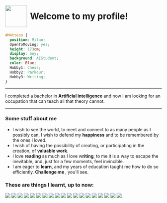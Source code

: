 <h1 style="display: flex; align-items: center;">
  <img src="https://media4.giphy.com/media/v1.Y2lkPTc5MGI3NjExNjFsM2duNGNjZ3J2MXVmdG02Y2VwcnAyemV0MXF0czB0NGwxb2d6NSZlcD12MV9pbnRlcm5hbF9naWZfYnlfaWQmY3Q9Zw/H7TD60HetnNTfeqIZb/giphy.gif" width="70" style="margin-right: 10px;">
  Welcome to my profile! 
  
</h1>


```css
#M4tteoo { 
  position: Milan;
  OpenToMoving: yes;
  height: 173cm; 
  display: boy; 
  background: AIStudent; 
  color: Blue;
  Hobby1: Chess;
  Hobby2: Parkour;
  Hobby3: Writing;
}
```
___
I completed a bachelor in <b>Artificial intelligence</b> and now I am looking for an occupation that can teach all that theory cannot.
___
### Some stuff about me
- I wish to see the world, to meet and connect to as many people as I possibly can, I wish to defend my <b>happiness</b> and to be remembered by the ones I loved. 
- I wish of having the possibility of creating, or participating in the creation, of <b>valuable work</b>. 
- I love <b>reading</b> as much as I love w<b>riting</b>, to me it is a way to escape the inevitable, and, just for a few moments, feel invincible. 
- I am eager to <b>learn</b>, and my years of education taught me how to do so efficiently. <b>Challenge me </b>, you'll see.


### These are things I learnt, up to now:

<img src="https://img.shields.io/badge/Keras-FF0000?style=for-the-badge&logo=keras&logoColor=white" /> <img src="https://img.shields.io/badge/PyTorch-EE4C2C?style=for-the-badge&logo=pytorch&logoColor=white" /> <img src="https://img.shields.io/badge/TensorFlow-FF6F00?style=for-the-badge&logo=tensorflow&logoColor=white" /> <img src="https://img.shields.io/badge/PostgreSQL-316192?style=for-the-badge&logo=postgresql&logoColor=white" /> <img src="https://img.shields.io/badge/Canva-%2300C4CC.svg?&style=for-the-badge&logo=Canva&logoColor=white" /> <img src="https://img.shields.io/badge/CSS3-1572B6?style=for-the-badge&logo=css3&logoColor=white" /> <img src="https://img.shields.io/badge/HTML5-E34F26?style=for-the-badge&logo=html5&logoColor=white" /> <img src="https://img.shields.io/badge/json-5E5C5C?style=for-the-badge&logo=json&logoColor=white" /> <img src="https://img.shields.io/badge/R-276DC3?style=for-the-badge&logo=r&logoColor=white"/> <img src="https://img.shields.io/badge/Python-FFD43B?style=for-the-badge&logo=python&logoColor=blue" /> <img src="https://img.shields.io/badge/scikit_learn-F7931E?style=for-the-badge&logo=scikit-learn&logoColor=white" /> 
<img src="https://img.shields.io/badge/Pandas-2C2D72?style=for-the-badge&logo=pandas&logoColor=white" /> <img src="https://img.shields.io/badge/Matplotlib-%23ffffff.svg?style=for-the-badge&logo=Matplotlib&logoColor=black" /> <img src="https://img.shields.io/badge/SciPy-654FF0?style=for-the-badge&logo=SciPy&logoColor=white" /> <img src="https://img.shields.io/badge/Numpy-777BB4?style=for-the-badge&logo=numpy&logoColor=white" /> <img src="https://img.shields.io/badge/LaTeX-47A141?style=for-the-badge&logo=LaTeX&logoColor=white" /> <img src="https://img.shields.io/badge/-HuggingFace-FDEE21?style=for-the-badge&logo=HuggingFace&logoColor=black" /> <img src="https://img.shields.io/badge/PySide6-41CD52?style=for-the-badge&logo=qt&logoColor=white" /> <img src="https://img.shields.io/badge/Qt%20Designer-41CD52?style=for-the-badge&logo=qt&logoColor=white" /> 
